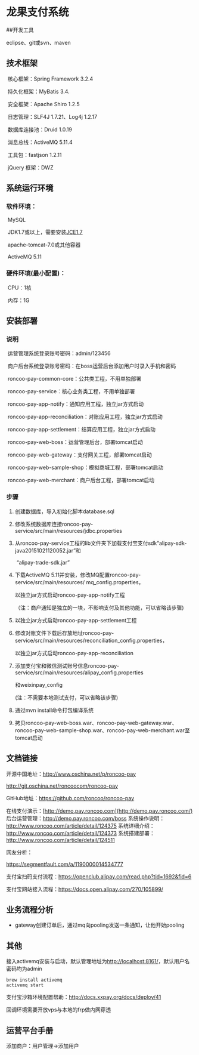# 龙果支付系统

##开发工具

 eclipse、git或svn、maven



## 技术框架

​    核心框架：Spring Framework 3.2.4

​    持久化框架：MyBatis 3.4.

​    安全框架：Apache Shiro 1.2.5

​    日志管理：SLF4J 1.7.21、Log4j 1.2.17

​    数据库连接池：Druid 1.0.19    

​    消息总线：ActiveMQ 5.11.4

​    工具包：fastjson 1.2.11 

​    jQuery 框架：DWZ





##  系统运行环境

### 软件环境：

​        MySQL

​        JDK1.7或以上，需要安装[JCE1.7](https://www.oracle.com/technetwork/java/javase/downloads/jce-7-download-432124.html)

​        apache-tomcat-7.0或其他容器

​        ActiveMQ 5.11

### 硬件环境(最小配置)：

​        CPU：1核

​        内存：1G



## 安装部署

### 说明

​        运营管理系统登录账号密码：admin/123456

​        商户后台系统登录账号密码：在boss运营后台添加用户时录入手机和密码

​        roncoo-pay-common-core：公共类工程，不用单独部署

​        roncoo-pay-service：核心业务类工程，不用单独部署

​        roncoo-pay-app-notify：通知应用工程，独立jar方式启动

​        roncoo-pay-app-reconciliation：对账应用工程，独立jar方式启动

​        roncoo-pay-app-settlement：结算应用工程，独立jar方式启动

​        roncoo-pay-web-boss：运营管理后台，部署tomcat启动

​        roncoo-pay-web-gateway：支付网关工程，部署tomcat启动

​        roncoo-pay-web-sample-shop：模拟商城工程，部署tomcat启动

​        roncoo-pay-web-merchant：商户后台工程，部署tomcat启动

### 步骤

1. 创建数据库，导入初始化脚本database.sql

2. 修改系统数据库连接roncoo-pay-service/src/main/resources/jdbc.properties

3. 从roncoo-pay-service工程的lib文件夹下加载支付宝支付sdk“alipay-sdk-java20151021120052.jar”和

   ​  “alipay-trade-sdk.jar”

4. 下载ActiveMQ 5.11并安装，修改MQ配置roncoo-pay-service/src/main/resources/ mq_config.properties，

   以独立jar方式启动roncoo-pay-app-notify工程

   （注：商户通知是独立的一块，不影响支付及其他功能，可以省略该步骤)

5. 以独立jar方式启动roncoo-pay-app-settlement工程

6. 修改对账文件下载后存放地址roncoo-pay-service/src/main/resources/reconciliation_config.properties，

   以独立jar方式启动roncoo-pay-app-reconciliation

7. 添加支付宝和微信测试账号信息roncoo-pay-service/src/main/resources/alipay_config.properties

   和weixinpay_config

   (注：不需要本地测试支付，可以省略该步骤)

8. 通过mvn install命令打包编译系统

9. 拷贝roncoo-pay-web-boss.war、roncoo-pay-web-gateway.war、roncoo-pay-web-sample-shop.war、roncoo-pay-web-merchant.war至tomcat启动

## 文档链接

开源中国地址：<http://www.oschina.net/p/roncoo-pay>

<http://git.oschina.net/roncoocom/roncoo-pay>

GitHub地址：<https://github.com/roncoo/roncoo-pay>

在线支付演示：[http://demo.pay.roncoo.com](http://demo.pay.roncoo.com/)
后台运营管理：<http://demo.pay.roncoo.com/boss>
系统操作说明：<http://www.roncoo.com/article/detail/124375>
系统详细介绍：<http://www.roncoo.com/article/detail/124373>
系统搭建部署：<http://www.roncoo.com/article/detail/124511>



网友分析：

https://segmentfault.com/a/1190000014534777



支付宝扫码支付流程：https://openclub.alipay.com/read.php?tid=1692&fid=6

支付宝网站接入流程：https://docs.open.alipay.com/270/105899/

## 业务流程分析

+ gateway创建订单后，通过mq向pooling发送一条通知，让他开始pooling

## 其他

接入activemq安装与启动，默认管理地址为<http://localhost:8161/>，默认用户名密码均为admin

```shell
brew install activemq
activemq start
```

支付宝沙箱环境配置帮助：http://docs.xxpay.org/docs/deploy/41

回调环境需要开放vps与本地的frp做内网穿透

## 运营平台手册

添加商户：用户管理->添加用户



